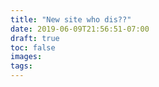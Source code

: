 ```yaml
---
title: "New site who dis??"
date: 2019-06-09T21:56:51-07:00
draft: true
toc: false
images:
tags:
---
```


